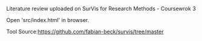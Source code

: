 Literature review uploaded on SurVis for Research Methods - Coursewrok 3

Open 'src/index.html' in browser.

Tool Source:https://github.com/fabian-beck/survis/tree/master
